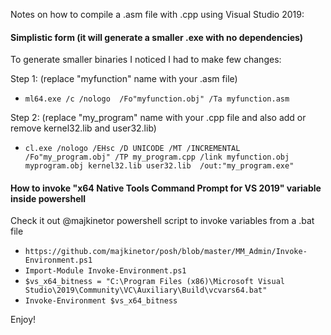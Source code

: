 
Notes on how to compile a .asm file with .cpp using Visual Studio 2019:

#### Simplistic form (it will generate a smaller .exe with no dependencies) 

To generate smaller binaries I noticed I had to make few changes:

Step 1: (replace "myfunction" name  with your .asm file)

* `ml64.exe /c /nologo  /Fo"myfunction.obj" /Ta myfunction.asm `

Step 2: (replace "my_program" name with your .cpp file and also add or remove kernel32.lib and user32.lib)

* `cl.exe /nologo /EHsc /D UNICODE /MT /INCREMENTAL /Fo"my_program.obj" /TP my_program.cpp /link myfunction.obj myprogram.obj kernel32.lib user32.lib  /out:"my_program.exe"`


#### How to invoke "x64 Native Tools Command Prompt for VS 2019" variable inside powershell 

Check it out @majkinetor powershell script to invoke variables from a .bat file  

* `https://github.com/majkinetor/posh/blob/master/MM_Admin/Invoke-Environment.ps1`
* `Import-Module Invoke-Environment.ps1`
*  `$vs_x64_bitness = "C:\Program Files (x86)\Microsoft Visual Studio\2019\Community\VC\Auxiliary\Build\vcvars64.bat"`
* `Invoke-Environment $vs_x64_bitness`

Enjoy! 


  



